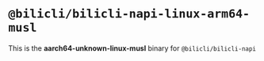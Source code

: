 # `@bilicli/bilicli-napi-linux-arm64-musl`

This is the **aarch64-unknown-linux-musl** binary for `@bilicli/bilicli-napi`
